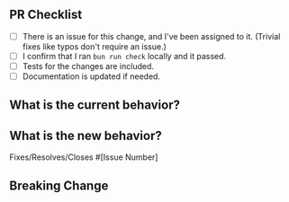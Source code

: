 <!--
Thanks for your contribution!
To help me review your change, please follow the instructions in the template.
-->

<!-- PULL REQUEST TEMPLATE -->
<!-- (Update "[ ]" to "[x]" to check a box) -->

## PR Checklist

- [ ] There is an issue for this change, and I've been assigned to it. (Trivial fixes like typos don't require an issue.)
- [ ] I confirm that I ran `bun run check` locally and it passed.
- [ ] Tests for the changes are included.
- [ ] Documentation is updated if needed.

## What is the current behavior?
<!-- Please describe the current behavior that you are changing, or link to a relevant issue. -->

## What is the new behavior?
<!-- Describe the changes -->

Fixes/Resolves/Closes #[Issue Number]

## Breaking Change
<!-- What is breaking and why we have to break it. Remove this section only if it was NOT a breaking change. -->
